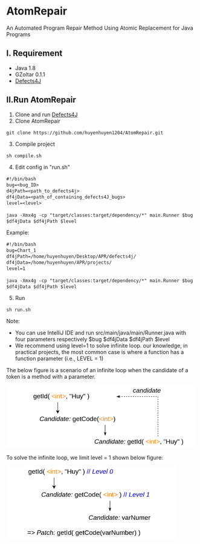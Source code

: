 # AtomRepair

An Automated Program Repair Method Using Atomic Replacement for Java Programs

## I. Requirement
- Java 1.8
- GZoltar 0.1.1
- [Defects4J](https://github.com/rjust/defects4j)
## II.Run AtomRepair
1. Clone and run [Defects4J](https://github.com/rjust/defects4j)
2. Clone AtomRepair
```
git clone https://github.com/huyenhuyen1204/AtomRepair.git
```
3. Compile project
```
sh compile.sh
```
4. Edit config in "run.sh"
```
#!/bin/bash
bug=<bug_ID>
d4jPath=<path_to_defects4j>
df4jData=<path_of_containing_defects4J_bugs>
level=<level>

java -Xmx4g -cp "target/classes:target/dependency/*" main.Runner $bug $df4jData $df4jPath $level
```
Example:
```
#!/bin/bash
bug=Chart_1
df4jPath=/home/huyenhuyen/Desktop/APR/defects4j/
df4jData=/home/huyenhuyen/APR/projects/
level=1

java -Xmx4g -cp "target/classes:target/dependency/*" main.Runner $bug $df4jData $df4jPath $level
```
5. Run
```
sh run.sh
```

Note: 
- You can use IntelliJ IDE and run src/main/java/main/Runner.java with four parameters respectively $bug $df4jData $df4jPath $level
- We recommend using level=1 to solve infinite loop. our knowledge, in practical projects, the most common case is where a function has a function parameter (i.e., LEVEL = 1)

The below figure is a scenario of an infinite loop when the candidate of a token is a method with a parameter.

[<img src="imgs/slide-loop1.drawio.png" width="500"/>](imgs/slide-loop1.drawio.png)

To solve the infinite loop, we limit level = 1 shown below figure:

[<img src="imgs/fix.png" width="450"/>](imgs/fix.png)





